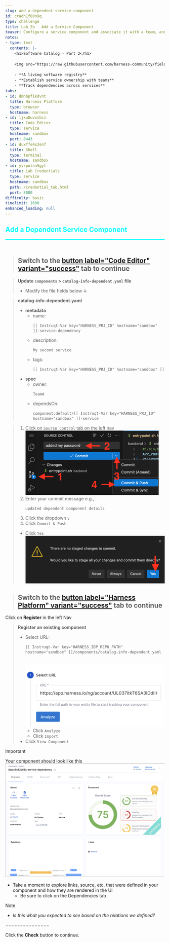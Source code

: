 ```yaml
---
slug: add-a-dependent-service-component
id: cradh1f80n9q
type: challenge
title: Lab 2b - Add a Service Component
teaser: Configure a service component and associate it with a team, and create a dependency.
notes:
- type: text
  contents: |-
    <h1>Software Catalog - Part 2</h1>

    <img src="https://raw.githubusercontent.com/harness-community/field-workshops/main/se-workshop-idp/assets/images/idp_Catalog_Graph.svg" width="800" style="display: inline; vertical-align: middle;">

    - **A living software registry**
    - **Establish service ownership with teams**
    - **Track dependencies across services**
tabs:
- id: dmhbpfikdvnt
  title: Harness Platform
  type: browser
  hostname: harness
- id: ljxu0uvxsbcz
  title: Code Editor
  type: service
  hostname: sandbox
  port: 8443
- id: duxffe4x2enf
  title: Shell
  type: terminal
  hostname: sandbox
- id: yvrpulnn5gyt
  title: Lab Credentials
  type: service
  hostname: sandbox
  path: /credential_tab.html
  port: 8000
difficulty: basic
timelimit: 1600
enhanced_loading: null
---
```


<style type="text/css" rel="stylesheet">
hr.cyan { background-color: cyan; color: cyan; height: 2px; margin-bottom: -10px; }
h2.cyan { color: cyan; }
</style><h2 class="cyan">Add a Dependent Service Component</h2>
<hr class="cyan">
<br><br>

> ## Switch to the [button label="Code Editor" variant="success"](tab-1) tab to continue

> **Update `components` **>** `catalog-info-dependent.yaml` file**
> - Modify the file fields below ↓

> **catalog-info-dependent.yaml**
> - **metadata**
>   - name: <pre>`[[ Instruqt-Var key="HARNESS_PRJ_ID" hostname="sandbox" ]]-service-dependency`</pre>
>   - description: <pre>`My second service`</pre>
>   - tags: <pre>`[[ Instruqt-Var key="HARNESS_PRJ_ID" hostname="sandbox" ]]`</pre>
> - **spec**
>   - owner: <pre>`TeamA`</pre>
>   - dependsOn: <pre>`component:default/[[ Instruqt-Var key="HARNESS_PRJ_ID" hostname="sandbox" ]]-service`</pre>

> 1) Click on `Source Control` tab on the left nav \
>     ![](https://raw.githubusercontent.com/harness-community/field-workshops/main/unscripted-workshop-2024/assets/images/vs_code_commit.png)
> 2) Enter your commit message e.g., <pre>`updated dependent component details`</pre>
> 3) Click the dropdown `v`
> 4) Click `Commit & Push`
> - Click `Yes` \
>    ![](https://raw.githubusercontent.com/harness-community/field-workshops/main/unscripted-workshop-2024/assets/images/vs_code_stage_changes.png)

> ## Switch to the [button label="Harness Platform" variant="success"](tab-0) tab to continue

Click on **Register** in the left Nav <br>

> **Register an existing component**
> - Select URL: <pre>`[[ Instruqt-Var key="HARNESS_IDP_REPO_PATH" hostname="sandbox" ]]/components/catalog-info-dependent.yaml`</pre> \
>     ![](https://raw.githubusercontent.com/harness-community/field-workshops/main/se-workshop-idp/assets/images/idp_component_import_url.png)
>   - Click `Analyze`
>   - Click `Import`
> - Click `View Component`


> [!IMPORTANT]
> Your component should look like this \
>    ![](https://raw.githubusercontent.com/harness-community/field-workshops/main/se-workshop-idp/assets/images/idp_component_dependency_overview.png)
> - Take a moment to explore links, source, etc. that were defined in your component and how they are rendered in the UI
>   - Be sure to click on the Dependencies tab


> [!NOTE]
> - *Is this what you expected to see based on the relations we defined?*


===============

Click the **Check** button to continue.
